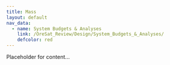 ```yaml
---
title: Mass
layout: default
nav_data:
  - name: System Budgets & Analyses
    link: /OreSat_Review/Design/System_Budgets_&_Analyses/
    defcolor: red
---
```



Placeholder for content...
